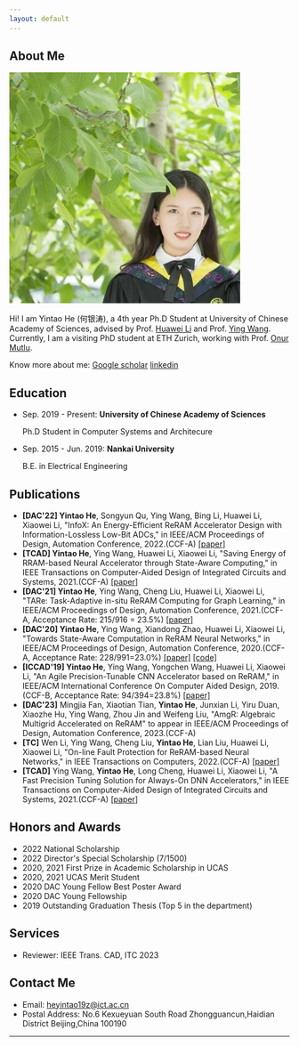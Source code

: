 ```yaml
---
layout: default
---
```


## About Me

<img class="profile-picture" src="yintao.jpg">

Hi! I am Yintao He (何银涛), a 4th year Ph.D Student at University of Chinese Academy of Sciences, advised by Prof. [Huawei Li](http://people.ucas.ac.cn/~lihuawei) and Prof. [Ying Wang](https://wangying-ict.github.io/). Currently, I am a visiting PhD student at ETH Zurich, working with Prof. [Onur Mutlu](https://people.inf.ethz.ch/omutlu/).

Know more about me: [Google scholar](https://scholar.google.com/citations?user=afVBxsQAAAAJ&hl=en&oi=ao)   [linkedin](https://www.linkedin.com/in/yintao-he-6b3637159/?originalSubdomain) 


## Education
* Sep. 2019 - Present: **University of Chinese Academy of Sciences**

   Ph.D Student in Computer Systems and Architecure


* Sep. 2015 - Jun. 2019: **Nankai University**

   B.E. in Electrical Engineering

## Publications

- **[DAC'22] Yintao He**, Songyun Qu, Ying Wang, Bing Li, Huawei Li, Xiaowei Li, "InfoX: An Energy-Efficient ReRAM Accelerator Design with Information-Lossless Low-Bit ADCs," in IEEE/ACM Proceedings of Design, Automation Conference, 2022.(CCF-A) [\[paper\]](https://dl.acm.org/doi/abs/10.1145/3489517.3530396)
- **[TCAD] Yintao He**, Ying Wang, Huawei Li, Xiaowei Li, "Saving Energy of RRAM-based Neural Accelerator through State-Aware Computing," in IEEE Transactions on Computer-Aided Design of Integrated Circuits and Systems, 2021.(CCF-A) [\[paper\]](https://ieeexplore.ieee.org/abstract/document/9508444)
- **[DAC'21] Yintao He**, Ying Wang, Cheng Liu, Huawei Li, Xiaowei Li, "TARe: Task-Adaptive in-situ ReRAM Computing for Graph Learning," in IEEE/ACM Proceedings of Design, Automation Conference, 2021.(CCF-A, Acceptance Rate: 215/916 = 23.5%) [\[paper\]](https://ieeexplore.ieee.org/document/9586193)
- **[DAC'20] Yintao He**, Ying Wang, Xiandong Zhao, Huawei Li, Xiaowei Li, "Towards State-Aware Computation in ReRAM Neural Networks," in IEEE/ACM Proceedings of Design, Automation Conference, 2020.(CCF-A, Acceptance Rate: 228/991=23.0%) [\[paper\]](https://ieeexplore.ieee.org/document/9218729) [\[code\]](https://github.com/wangying-ict/BWN_Shift)
- **[ICCAD'19] Yintao He**, Ying Wang, Yongchen Wang, Huawei Li, Xiaowei Li, "An Agile Precision-Tunable CNN Accelerator based on ReRAM," in IEEE/ACM International Conference On Computer Aided Design, 2019.(CCF-B, Acceptance Rate: 94/394=23.8%) [\[paper\]](https://ieeexplore.ieee.org/document/8942163)
- **[DAC'23]** Mingjia Fan, Xiaotian Tian, **Yintao He**, Junxian Li, Yiru Duan, Xiaozhe Hu, Ying Wang, Zhou Jin and Weifeng Liu, "AmgR: Algebraic Multigrid Accelerated on ReRAM" to appear in IEEE/ACM Proceedings of Design, Automation Conference, 2023.(CCF-A) 
- **[TC]** Wen Li, Ying Wang, Cheng Liu, **Yintao He**, Lian Liu, Huawei Li, Xiaowei Li, "On-line Fault Protection for ReRAM-based Neural Networks," in IEEE Transactions on Computers, 2022.(CCF-A) [\[paper\]](https://ieeexplore.ieee.org/document/9737421)
- **[TCAD]** Ying Wang, **Yintao He**, Long Cheng, Huawei Li, Xiaowei Li, "A Fast Precision Tuning Solution for Always-On DNN Accelerators," in IEEE Transactions on Computer-Aided Design of Integrated Circuits and Systems, 2021.(CCF-A) [\[paper\]](https://ieeexplore.ieee.org/document/9455397)

## Honors and Awards

* 2022 National Scholarship
* 2022 Director's Special Scholarship (7/1500)
* 2020, 2021 First Prize in Academic Scholarship in UCAS
* 2020, 2021 UCAS Merit Student
* 2020 DAC Young Fellow Best Poster Award
* 2020 DAC Young Fellowship
* 2019 Outstanding Graduation Thesis (Top 5 in the department)

## Services

* Reviewer: IEEE Trans. CAD, ITC 2023

## Contact Me

* Email: [heyintao19z@ict.ac.cn](mailto:heyintao19z@ict.ac.cn)
* Postal Address: No.6 Kexueyuan South Road Zhongguancun,Haidian District Beijing,China 100190

---


